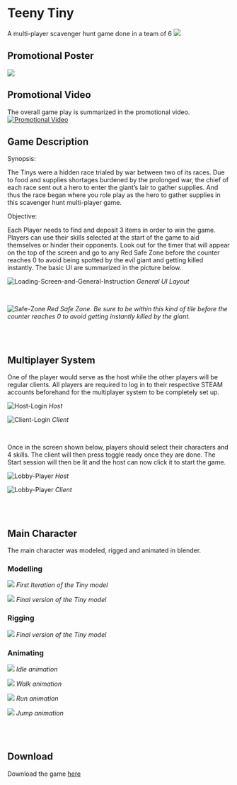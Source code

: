 # Teeny Tiny
A multi-player scavenger hunt game done in a team of 6
![](Media/Main-Menu.gif)

## Promotional Poster
![](Media/Teeny-Tiny-Poster-724x1024.png)

## Promotional Video
The overall game play is summarized in the promotional video.
[![Promotional Video](Media\Video-Thumbnail.PNG)](https://www.youtube.com/watch?v=j4OkzBH9COU&feature=youtu.be)

## Game Description
Synopsis:

The Tinys were a hidden race trialed by war between two of its races. Due to food and supplies shortages burdened by the prolonged war, the chief of each race sent out a hero to enter the giant’s lair to gather supplies. And thus the race began where you role play as the hero to gather supplies in this scavenger hunt multi-player game.

Objective:

Each Player needs to find and deposit 3 items in order to win the game. Players can use their skills selected at the start of the game to aid themselves or hinder their opponents. Look out for the timer that will appear on the top of the screen and go to any Red Safe Zone before the counter reaches 0 to avoid being spotted by the evil giant and getting killed instantly. The basic UI are summarized in the picture below.

![Loading-Screen-and-General-Instruction](Media\Loading-Screen-and-General-Instruction.png)
*General UI Layout*

</br>

![Safe-Zone](Media\Safe-Zone.png)
*Red Safe Zone. Be sure to be within this kind of tile before the counter reaches 0 to avoid getting instantly killed by the giant.*

</br>
</br>

## Multiplayer System
One of the player would serve as the host while the other players will be regular clients. All players are required to log in to their respective STEAM accounts beforehand for the multiplayer system to be completely set up.

![Host-Login](Media\Host-Login-1.png)
*Host*

![Client-Login](Media\Client-Login-1.png)
*Client*

</br>

Once in the screen shown below, players should select their characters and 4 skills. The client will then press toggle ready once they are done. The Start session will then be lit and the host can now click it to start the game. 

![Lobby-Player](Media\Lobby-Player-1.png)
*Host*

![Lobby-Player](Media\Lobby-Player-2.png)
*Client*

</br>
</br>

## Main Character
The main character was modeled, rigged and animated in blender.

### Modelling
![](Media\Tiny-Model-1.png)
*First Iteration of the Tiny model*

![](Media\Tiny-Model.png)
*Final version of the Tiny model*

### Rigging
![](Media\Tiny-Rigged-768x610.png)
*Final version of the Tiny model*

### Animating
![](Media\Tiny-Idle-6.gif)
*Idle animation*

![](Media\Tiny-Walk-2.gif)
*Walk animation*

![](Media\Tiny-Run-2.gif)
*Run animation*

![](Media\Tiny-Jump-Resized.gif)
*Jump animation*

</br>
</br>

## Download
Download the game [here](https://drive.google.com/open?id=1qgYfEGqNC9BoOOBKUty-dSSsRc0bXwXN)
